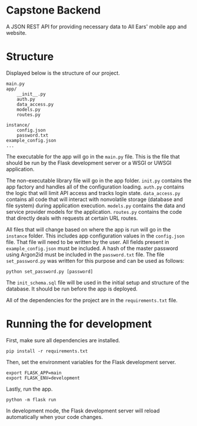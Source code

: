 # Capstone Backend
A JSON REST API for providing necessary data to All Ears' mobile app and website.


# Structure
Displayed below is the structure of our project.

    main.py
    app/
        __init__.py
        auth.py
        data_access.py
        models.py
        routes.py
        
    instance/
        config.json
        password.txt
    example_config.json
    ...

The executable for the app will go in the `main.py` file. This is the file that should be run by the Flask development server or a WSGI or UWSGI application. 

The non-executable library file will go in the app folder. `init.py` contains the app factory and handles all of the configuration loading. `auth.py` contains the logic that will limit API access and tracks login state.  `data_access.py` contains all code that will interact with nonvolatile storage (database and file system) during application execution. `models.py` contains the data and service provider models for the application. `routes.py` contains the code that directly deals with requests at certain URL routes.

All files that will change based on where the app is run will go in the `instance` folder. This includes app configuration values in the `config.json` file. That file will need to be written by the user. All fields present in `example_config.json` must be included. A hash of the master password using Argon2id must be included in the `password.txt` file. The file `set_password.py` was written for this purpose and can be used as follows:

    python set_password.py [password]

The `init_schema.sql` file will be used in the initial setup and structure of the database. It should be run before the app is deployed.

All of the dependencies for the project are in the `requirements.txt` file.

# Running the for development
First, make sure all dependencies are installed.

    pip install -r requirements.txt

Then, set the environment variables for the Flask development server.

    export FLASK_APP=main
    export FLASK_ENV=development

Lastly, run the app.

    python -m flask run

In development mode, the Flask development server will reload automatically when your code changes.

